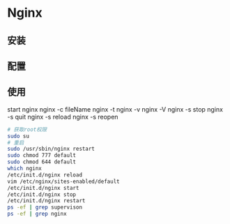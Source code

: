 # Nginx

## 安装

## 配置

## 使用

start nginx
nginx -c fileName
nginx -t
nginx -v
nginx -V
nginx -s stop
nginx -s quit
nginx -s reload
nginx -s reopen

```bash
# 获取root权限
sudo su
# 重启
sudo /usr/sbin/nginx restart
sudo chmod 777 default
sudo chmod 644 default
which nginx
/etc/init.d/nginx reload
vim /etc/nginx/sites-enabled/default
/etc/init.d/nginx start
/etc/init.d/nginx stop
/etc/init.d/nginx restart
ps -ef | grep supervison
ps -ef | grep nginx
```

